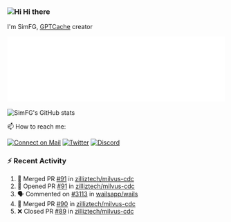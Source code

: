### <img src='https://qpluspicture.oss-cn-beijing.aliyuncs.com/6LjjQA/Hi.gif' alt='Hi' width="24"/> Hi there

I'm SimFG, [GPTCache](https://github.com/zilliztech/GPTCache) creator

![Metrics 👋](/metrics.plugin.followup.user.svg)

![SimFG's GitHub stats](https://github-readme-stats.vercel.app/api?username=SimFG&show_icons=true&theme=radical&count_private=true)

📫 How to reach me:

[![Connect on Mail](https://img.shields.io/badge/Ask%20me-anything-1abc9c.svg)](mailto:1142838399@qq.com)
[![Twitter](https://img.shields.io/twitter/follow/FogSim?style=social)](https://twitter.com/FogSim)
[![Discord](https://img.shields.io/discord/1092648432495251507?label=Discord&logo=discord)](https://discord.gg/Q8C6WEjSWV)

### :zap: Recent Activity

<!--START_SECTION:activity-->
1. 🎉 Merged PR [#91](https://github.com/zilliztech/milvus-cdc/pull/91) in [zilliztech/milvus-cdc](https://github.com/zilliztech/milvus-cdc)
2. 💪 Opened PR [#91](https://github.com/zilliztech/milvus-cdc/pull/91) in [zilliztech/milvus-cdc](https://github.com/zilliztech/milvus-cdc)
3. 🗣 Commented on [#3113](https://github.com/wailsapp/wails/issues/3113) in [wailsapp/wails](https://github.com/wailsapp/wails)
4. 🎉 Merged PR [#90](https://github.com/zilliztech/milvus-cdc/pull/90) in [zilliztech/milvus-cdc](https://github.com/zilliztech/milvus-cdc)
5. ❌ Closed PR [#89](https://github.com/zilliztech/milvus-cdc/pull/89) in [zilliztech/milvus-cdc](https://github.com/zilliztech/milvus-cdc)
<!--END_SECTION:activity-->

